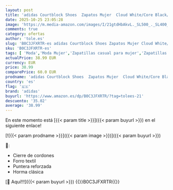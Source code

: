 ```yaml
---
layout: post
title: 'adidas Courtblock Shoes  Zapatos Mujer  Cloud White/Core Black/Silver  38 2/3 EU'
date: 2025-10-25 23:05:28
image: 'https://m.media-amazon.com/images/I/21gtdHbAkvL._SL500_._SL400_.jpg'
comments: true
category: ofertas
author: 'tole.es'
slug: 'B0C3JFXRTR-es adidas Courtblock Shoes Zapatos Mujer Cloud White/Core...'
sku: 'B0C3JFXRTR-es'
tags: [ 'Moda','Moda Mujer','Zapatillas casual para mujer','Zapatillas deportivas y de moda para mujer','Zapatos para mujer','adidas','zapatos','🇪🇸', ]
actualPrice: 38.99 EUR
currency: EUR
price: 38.99
comparePrice: 60.0 EUR
prodname: 'adidas Courtblock Shoes  Zapatos Mujer  Cloud White/Core Black/Silver  38 2/3 EU'
country: 'es'
flag: '🇪🇸'
brand: 'adidas'
buyurl: 'https://www.amazon.es/dp/B0C3JFXRTR/?tag=tolees-21'
descuento: '35.02'
average: '38.99'
---
```


En este momento está [{{< param title >}}]({{< param buyurl >}}) en el siguiente enlace!

[![{{< param prodname >}}]({{< param image >}})]({{< param buyurl >}})

🔎:

- Cierre de cordones
- Forro textil
- Puntera reforzada
- Horma clásica

[🛒 Aquí!!!]({{< param buyurl >}})
{{<world>}}B0C3JFXRTR{{</world>}}
